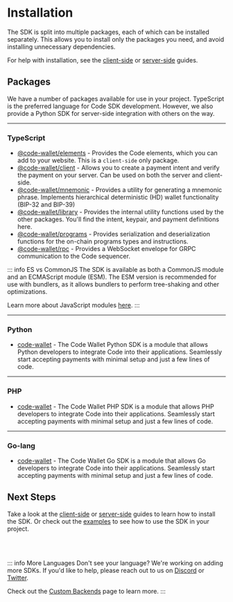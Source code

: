 
# Installation

The SDK is split into multiple packages, each of which can be installed separately. This allows you to install only the packages you need, and avoid installing unnecessary dependencies. 

For help with installation, see the [client-side](./installation-client) or [server-side](./installation-server) guides. 

## Packages

We have a number of packages available for use in your project. TypeScript is the preferred language for Code SDK development. However, we also provide a Python SDK for server-side integration with others on the way.

-------------------------------------------------------------------------------

### TypeScript

* [@code-wallet/elements](https://www.npmjs.com/package/@code-wallet/elements) - Provides the Code elements, which you can add to your website. This is a `client-side` only package.
* [@code-wallet/client](https://www.npmjs.com/package/@code-wallet/client) - Allows you to create a payment intent and verify the payment on your server. Can be used on both the server and client-side.
* [@code-wallet/mnemonic](https://www.npmjs.com/package/@code-wallet/mnemonic) - Provides a utility for generating a mnemonic phrase. Implements hierarchical deterministic (HD) wallet functionality (BIP-32 and BIP-39)
* [@code-wallet/library](https://www.npmjs.com/package/@code-wallet/library) - Provides the internal utility functions used by the other packages. You'll find the intent, keypair, and payment definitions here.
* [@code-wallet/programs](https://www.npmjs.com/package/@code-wallet/programs) - Provides serialization and deserialization functions for the on-chain programs types and instructions.
* [@code-wallet/rpc](https://www.npmjs.com/package/@code-wallet/rpc) - Provides a WebSocket envelope for GRPC communication to the Code sequencer.

::: info ES vs CommonJS
The SDK is available as both a CommonJS module and an ECMAScript module (ESM). The ESM version is recommended for use with bundlers, as it allows bundlers to perform tree-shaking and other optimizations.

Learn more about JavaScript modules [here](https://developer.mozilla.org/en-US/docs/Web/JavaScript/Guide/Modules).
:::

-------------------------------------------------------------------------------

### Python

* [code-wallet](https://pypi.org/project/code-wallet/) - The Code Wallet Python SDK is a module that allows Python developers to integrate Code into their applications. Seamlessly start accepting payments with minimal setup and just a few lines of code.

-------------------------------------------------------------------------------

### PHP

* [code-wallet](https://packagist.org/packages/code-wallet/client) - The Code Wallet PHP SDK is a module that allows PHP developers to integrate Code into their applications. Seamlessly start accepting payments with minimal setup and just a few lines of code.

-------------------------------------------------------------------------------

### Go-lang

* [code-wallet](https://pkg.go.dev/github.com/code-wallet/code-sdk-go) - The Code Wallet Go SDK is a module that allows Go developers to integrate Code into their applications. Seamlessly start accepting payments with minimal setup and just a few lines of code.


## Next Steps

Take a look at the [client-side](./installation-client) or [server-side](./installation-server) guides to learn how to install the SDK. Or check out the [examples](../example/request-payment) to see how to use the SDK in your project.

<br>
<br>

::: info More Languages
Don't see your language? We're working on adding more SDKs. If you'd like to help, please reach out to us on [Discord](https://discord.gg/T8Tpj8DBFp) or [Twitter](https://twitter.com/getcode).

Check out the [Custom Backends](../intents/custom-backends) page to learn more.
:::


